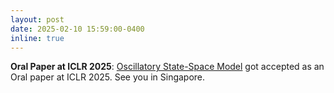 ```yaml
---
layout: post
date: 2025-02-10 15:59:00-0400
inline: true
---
```


**Oral Paper at ICLR 2025**: 
<a href="https://openreview.net/pdf?id=GRMfXcAAFh">Oscillatory State-Space Model</a> got accepted as an Oral paper at ICLR 2025. See you in Singapore. 
